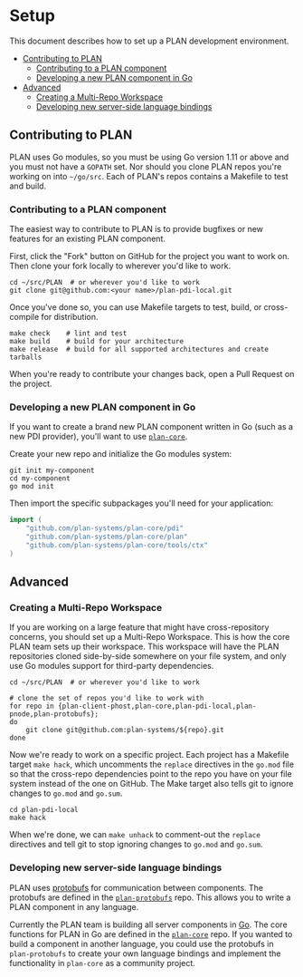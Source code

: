 # Setup

This document describes how to set up a PLAN development environment.

* [Contributing to PLAN](#contributing-to-plan)
  * [Contributing to a PLAN component](#contributing-to-a-plan-component)
  * [Developing a new PLAN component in Go](#developing-a-new-plan-component-in-go)
* [Advanced](#advanced)
  * [Creating a Multi-Repo Workspace](#creating-a-multi-repo-workspace)
  * [Developing new server-side language bindings](#developing-new-server-side-language-bindings)


## Contributing to PLAN

PLAN uses Go modules, so you must be using Go version 1.11 or above and you must not have a `GOPATH` set. Nor should you clone PLAN repos you're working on into `~/go/src`. Each of PLAN's repos contains a Makefile to test and build.


### Contributing to a PLAN component

The easiest way to contribute to PLAN is to provide bugfixes or new features for an existing PLAN component.

First, click the "Fork" button on GitHub for the project you want to work on. Then clone your fork locally to wherever you'd like to work.

```
cd ~/src/PLAN  # or wherever you'd like to work
git clone git@github.com:<your name>/plan-pdi-local.git
```

Once you've done so, you can use Makefile targets to test, build, or cross-compile for distribution.

```
make check    # lint and test
make build    # build for your architecture
make release  # build for all supported architectures and create tarballs
```

When you're ready to contribute your changes back, open a Pull Request on the project.


### Developing a new PLAN component in Go

If you want to create a brand new PLAN component written in Go (such as a new PDI provider), you'll want to use [`plan-core`](https://github.com/plan-systems/plan-core).

Create your new repo and initialize the Go modules system:

```
git init my-component
cd my-component
go mod init
```

Then import the specific subpackages you'll need for your application:

```go
import (
	"github.com/plan-systems/plan-core/pdi"
	"github.com/plan-systems/plan-core/plan"
	"github.com/plan-systems/plan-core/tools/ctx"
)
```


## Advanced


### Creating a Multi-Repo Workspace

If you are working on a large feature that might have cross-repository concerns, you should set up a Multi-Repo Workspace. This is how the core PLAN team sets up their workspace. This workspace will have the PLAN repositories cloned side-by-side somewhere on your file system, and only use Go modules support for third-party dependencies.

```
cd ~/src/PLAN  # or wherever you'd like to work

# clone the set of repos you'd like to work with
for repo in {plan-client-phost,plan-core,plan-pdi-local,plan-pnode,plan-protobufs};
do
    git clone git@github.com:plan-systems/${repo}.git
done
```

Now we're ready to work on a specific project. Each project has a Makefile target `make hack`, which uncomments the `replace` directives in the `go.mod` file so that the cross-repo dependencies point to the repo you have on your file system instead of the one on GitHub. The Make target also tells git to ignore changes to `go.mod` and `go.sum`.

```
cd plan-pdi-local
make hack
```

When we're done, we can `make unhack` to comment-out the `replace` directives and tell git to stop ignoring changes to `go.mod` and `go.sum`.


### Developing new server-side language bindings

PLAN uses [protobufs](https://developers.google.com/protocol-buffers/) for communication between components. The protobufs are defined in the [`plan-protobufs`](https://github.com/plan-systems/plan-protobufs) repo. This allows you to write a PLAN component in any language.

Currently the PLAN team is building all server components in [Go](https://golang.org/). The core functions for PLAN in Go are defined in the [`plan-core`](https://github.com/plan-systems/plan-core) repo. If you wanted to build a component in another language, you could use the protobufs in `plan-protobufs` to create your own language bindings and implement the functionality in `plan-core` as a community project.
